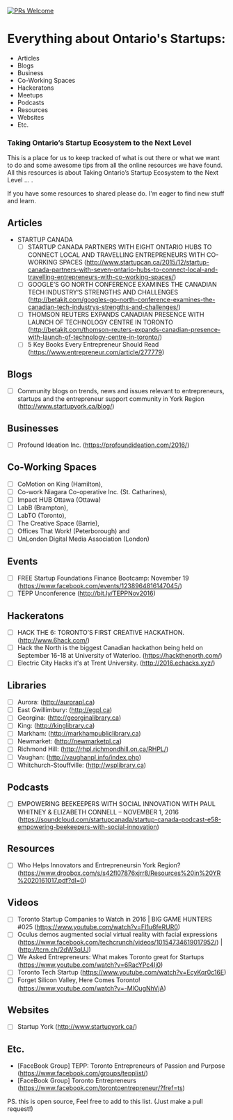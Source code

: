 
[![PRs Welcome](https://img.shields.io/badge/PRs-welcome-brightgreen.svg?style=flat-square)](/CONTRIBUTING.md)

# Everything about Ontario's Startups:

- Articles
- Blogs
- Business
- Co-Working Spaces
- Hackeratons
- Meetups
- Podcasts
- Resources
- Websites
- Etc.

### Taking Ontario’s Startup Ecosystem to the Next Level

This is a place for us to keep tracked of what is out there or what we want to do and some awesome tips from all the online resources we have found. All this resources is about Taking Ontario’s Startup Ecosystem to the Next Level ... .  

If you have some resources to shared please do. I'm eager to find new stuff and learn.

## Articles

- STARTUP CANADA
  - [ ] STARTUP CANADA PARTNERS WITH EIGHT ONTARIO HUBS TO CONNECT LOCAL AND TRAVELLING ENTREPRENEURS WITH CO-WORKING SPACES (http://www.startupcan.ca/2015/12/startup-canada-partners-with-seven-ontario-hubs-to-connect-local-and-travelling-entrepreneurs-with-co-working-spaces/)
  - [ ] GOOGLE’S GO NORTH CONFERENCE EXAMINES THE CANADIAN TECH INDUSTRY’S STRENGTHS AND CHALLENGES (http://betakit.com/googles-go-north-conference-examines-the-canadian-tech-industrys-strengths-and-challenges/)
  - [ ] THOMSON REUTERS EXPANDS CANADIAN PRESENCE WITH LAUNCH OF TECHNOLOGY CENTRE IN TORONTO (http://betakit.com/thomson-reuters-expands-canadian-presence-with-launch-of-technology-centre-in-toronto/)
  - [ ] 5 Key Books Every Entrepreneur Should Read (https://www.entrepreneur.com/article/277779)

## Blogs

  - [ ] Community blogs on trends, news and issues relevant to entrepreneurs, startups and the entrepreneur support community in York Region (http://www.startupyork.ca/blog/)

## Businesses

  - [ ] Profound Ideation Inc. (https://profoundideation.com/2016/)

## Co-Working Spaces

  - [ ] CoMotion on King (Hamilton), 
  - [ ] Co-work Niagara Co-operative Inc. (St. Catharines), 
  - [ ] Impact HUB Ottawa (Ottawa) 
  - [ ] LabB (Brampton), 
  - [ ] LabTO (Toronto), 
  - [ ] The Creative Space (Barrie), 
  - [ ] Offices That Work! (Peterborough) and 
  - [ ] UnLondon Digital Media Association (London) 

## Events

  - [ ] FREE Startup Foundations Finance Bootcamp: November 19 (https://www.facebook.com/events/1238964816147045/)
  - [ ] TEPP Unconference (http://bit.ly/TEPPNov2016)

## Hackeratons

  - [ ] HACK THE 6: TORONTO’S FIRST CREATIVE HACKATHON. (http://www.6hack.com/)
  - [ ] Hack the North is the biggest Canadian hackathon being held on September 16-18 at University of Waterloo. (https://hackthenorth.com/)
  - [ ] Electric City Hacks it's at Trent University. (http://2016.echacks.xyz/) 

## Libraries

  - [ ] Aurora:	(http://aurorapl.ca)
  - [ ] East Gwillimbury:	(http://egpl.ca)
  - [ ] Georgina:	(http://georginalibrary.ca)
  - [ ] King:	(http://kinglibrary.ca)
  - [ ] Markham: (http://markhampubliclibrary.ca)
  - [ ] Newmarket: (http://newmarketpl.ca)
  - [ ] Richmond Hill: (http://rhpl.richmondhill.on.ca/RHPL/)
  - [ ] Vaughan: (http://vaughanpl.info/index.php)
  - [ ] Whitchurch-Stouffville:	(http://wsplibrary.ca)

## Podcasts

  - [ ] EMPOWERING BEEKEEPERS WITH SOCIAL INNOVATION WITH PAUL WHITNEY & ELIZABETH CONNELL – NOVEMBER 1, 2016 (https://soundcloud.com/startupcanada/startup-canada-podcast-e58-empowering-beekeepers-with-social-innovation)

## Resources

  - [ ] Who Helps Innovators and Entrepreneursin York Region? (https://www.dropbox.com/s/s42fl07876xjrr8/Resources%20in%20YR%2020161017.pdf?dl=0)

## Videos

  - [ ] Toronto Startup Companies to Watch in 2016 | BIG GAME HUNTERS #025 (https://www.youtube.com/watch?v=FI1u6feRUR0)
  - [ ] Oculus demos augmented social virtual reality with facial expressions (https://www.facebook.com/techcrunch/videos/10154734619017952/) | (http://tcrn.ch/2dW3qUJ)
  - [ ] We Asked Entrepreneurs: What makes Toronto great for Startups (https://www.youtube.com/watch?v=6RacYPc4Ij0)
  - [ ] Toronto Tech Startup (https://www.youtube.com/watch?v=EcyKqr0c16E)
  - [ ] Forget Silicon Valley, Here Comes Toronto! (https://www.youtube.com/watch?v=-MlOugNhVjA)

## Websites

  - [ ] Startup York (http://www.startupyork.ca/)

## Etc.

  - [FaceBook Group] TEPP: Toronto Entrepreneurs of Passion and Purpose (https://www.facebook.com/groups/tepplist/)
  - [FaceBook Group] Toronto Entrepreneurs (https://www.facebook.com/torontoentrepreneur/?fref=ts)

  PS. this is open source, Feel free to add to this list. (Just make a pull request!)